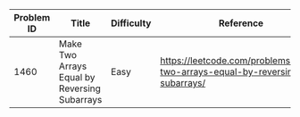 | Problem ID | Title | Difficulty | Reference
| --- | --- | --- | ---
| 1460 | Make Two Arrays Equal by Reversing Subarrays | Easy | https://leetcode.com/problems/make-two-arrays-equal-by-reversing-subarrays/
